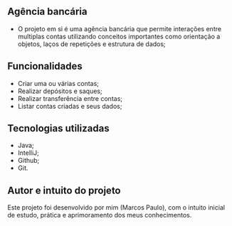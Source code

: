 ## Agência bancária

- O projeto em si é uma agência bancária que permite interações entre multiplas contas utilizando conceitos importantes como orientação a objetos, laços de repetições e estrutura de dados;

## Funcionalidades 
  - Criar uma ou várias contas;
  - Realizar depósitos e saques;
  - Realizar transferência entre contas;
  - Listar contas criadas e seus dados;

## Tecnologias utilizadas
- Java;
- IntelliJ;
- Github;
- Git.

## Autor e intuito do projeto

Este projeto foi desenvolvido por mim (Marcos Paulo), com o intuito inicial de estudo, prática e aprimoramento dos meus conhecimentos.
